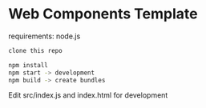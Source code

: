 # Web Components Template

requirements: node.js

```bash
clone this repo

npm install
npm start -> development
npm build -> create bundles
```

Edit src/index.js and index.html for development
